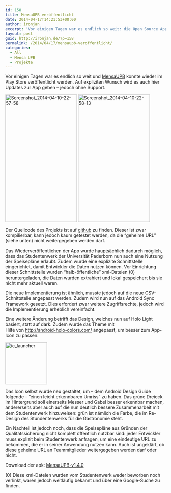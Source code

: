 ```yaml
---
id: 158
title: MensaUPB veröffentlicht
date: 2014-04-17T14:21:53+00:00
author: ironjan
excerpt: 'Vor einigen Tagen war es endlich so weit: die Open Source App MensaUPB konnte wieder im Play Store veröffentlicht werden.'
layout: post
guid: http://ironjan.de/?p=158
permalink: /2014/04/17/mensaupb-veroffentlicht/
categories:
  - All
  - Mensa UPB
  - Projekte
---
```

Vor einigen Tagen war es endlich so weit und [MensaUPB](https://play.google.com/store/apps/details?id=de.ironjan.mensaupb) konnte wieder im Play Store veröffentlicht werden. Auf expliziten Wunsch wird es auch hier Updates zur App geben &#8211; jedoch ohne Support.

[<img class="alignnone size-medium wp-image-161" src="http://ironjan.de/wp-content/uploads/2014/04/Screenshot_2014-04-10-22-57-58-225x400.png" alt="Screenshot_2014-04-10-22-57-58" width="225" height="400" srcset="http://ironjan.de/wp-content/uploads/2014/04/Screenshot_2014-04-10-22-57-58-225x400.png 225w, http://ironjan.de/wp-content/uploads/2014/04/Screenshot_2014-04-10-22-57-58-112x200.png 112w, http://ironjan.de/wp-content/uploads/2014/04/Screenshot_2014-04-10-22-57-58-576x1024.png 576w, http://ironjan.de/wp-content/uploads/2014/04/Screenshot_2014-04-10-22-57-58-624x1109.png 624w, http://ironjan.de/wp-content/uploads/2014/04/Screenshot_2014-04-10-22-57-58.png 720w" sizes="(max-width: 225px) 100vw, 225px" />](http://ironjan.de/wp-content/uploads/2014/04/Screenshot_2014-04-10-22-57-58.png) [<img class="alignnone size-medium wp-image-162" src="http://ironjan.de/wp-content/uploads/2014/04/Screenshot_2014-04-10-22-58-13-225x400.png" alt="Screenshot_2014-04-10-22-58-13" width="225" height="400" srcset="http://ironjan.de/wp-content/uploads/2014/04/Screenshot_2014-04-10-22-58-13-225x400.png 225w, http://ironjan.de/wp-content/uploads/2014/04/Screenshot_2014-04-10-22-58-13-112x200.png 112w, http://ironjan.de/wp-content/uploads/2014/04/Screenshot_2014-04-10-22-58-13-576x1024.png 576w, http://ironjan.de/wp-content/uploads/2014/04/Screenshot_2014-04-10-22-58-13-624x1109.png 624w, http://ironjan.de/wp-content/uploads/2014/04/Screenshot_2014-04-10-22-58-13.png 720w" sizes="(max-width: 225px) 100vw, 225px" />](http://ironjan.de/wp-content/uploads/2014/04/Screenshot_2014-04-10-22-58-13.png)

Der Quellcode des Projekts ist auf [github](https://github.com/ironjan/MensaUPB) zu finden. Dieser ist zwar kompilierbar, kann jedoch kaum getestet werden, da die &#8220;geheime URL&#8221; (siehe unten) nicht weitergegeben werden darf.

Das Wiederveröffentlichen der App wurde hauptsächlich dadurch möglich, dass das Studentenwerk der Universität Paderborn nun auch eine Nutzung der Speisepläne erlaubt. Zudem wurde eine explizite Schnittstelle eingerichtet, damit Entwickler die Daten nutzen können. Vor Einrichtung dieser Schnittstelle wurden &#8220;halb-öffentliche&#8221; xml-Dateien (0) heruntergeladen, die Daten wurden extrahiert und lokal gespeichert bis sie nicht mehr aktuell waren.

Die neue Implementierung ist ähnlich, musste jedoch auf die neue CSV-Schnittstelle angepasst werden. Zudem wird nun auf das Android Sync Framework gesetzt. Dies erfordert zwar weitere Zugriffsrechte, jedoch wird die Implementierung erheblich vereinfacht.

Eine weitere Änderung betrifft das Design, welches nun auf Holo Light basiert, statt auf dark. Zudem wurde das Theme mit Hilfe von <http://android-holo-colors.com/> angepasst, um besser zum App-Icon zu passen.

[<img class="alignnone  wp-image-163" src="http://ironjan.de/wp-content/uploads/2014/04/ic_launcher-400x400.png" alt="ic_launcher" width="131" height="131" srcset="http://ironjan.de/wp-content/uploads/2014/04/ic_launcher-400x400.png 400w, http://ironjan.de/wp-content/uploads/2014/04/ic_launcher-200x200.png 200w, http://ironjan.de/wp-content/uploads/2014/04/ic_launcher.png 512w" sizes="(max-width: 131px) 100vw, 131px" />](http://ironjan.de/wp-content/uploads/2014/04/ic_launcher.png)

Das Icon selbst wurde neu gestaltet, um &#8211; dem Android Design Guide folgende &#8211; &#8220;einen leicht erkennbaren Umriss&#8221; zu haben. Das grüne Dreieck im Hintergrund soll einerseits Messer und Gabel besser erkennbar machen, andererseits aber auch auf die nun deutlich bessere Zusammenarbeit mit dem Studentenwerk hinzuweisen: grün ist nämlich die Farbe, die im Re-Design des Stundentenwerks für die Gastronomie steht.

Ein Nachteil ist jedoch noch, dass die Speisepläne aus Gründen der Qualitätssicherung nicht komplett öffentlich nutzbar sind: jeder Entwickler muss explizit beim Studentenwerk anfragen, um eine eindeutige URL zu bekommen, die er in seiner Anwendung nutzen kann. Auch ist ungeklärt, ob diese geheime URL an Teammitglieder weitergegeben werden darf oder nicht.

Download der apk: [MensaUPB-v1.4.0](http://ironjan.de/wp-content/uploads/2014/04/MensaUPB-v1.4.0.apk)

(0) Diese xml-Dateien wurden vom Studentenwerk weder beworben noch verlinkt, waren jedoch weitläufig bekannt und über eine Google-Suche zu finden.
